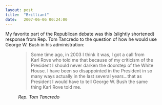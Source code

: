 ```yaml
---
layout: post
title:  "Brilliant"
date:   2007-06-06 00:24:00
---
```

My favorite part of the Republican debate was this (slightly shortened) response from Rep. Tom Tancredo to the question of how he would use George W. Bush in his administration:

<figure class="quote">
    <blockquote>
        <p>Some time ago, in 2003 I think it was, I got a call from Karl Rove who told me that because of my criticism of the President I should never darken the doorstep of the White House. I have been so disappointed in the President in so many ways actually in the last several years...that as President I would have to tell George W. Bush the same thing Karl Rove told me.</p>
    </blockquote>
    <figcaption class="source"><cite>Rep. Tom Tancredo</cite></figcaption>
</figure>
